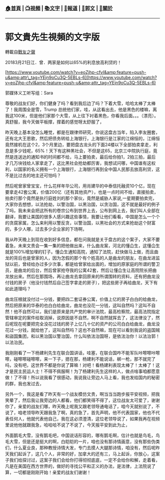 ###  [:house:首頁](https://github.com/ourhimalayas/home) | [:tv:視頻](https://github.com/ourhimalayas/videos) | [:books:文字](https://github.com/ourhimalayas/txt) | [:newspaper:報道](https://github.com/ourhimalayas/news) | [:eagle:郭文](https://github.com/ourhimalayas/guomedia) | [:pray:關於](https://github.com/ourhimalayas/home/tree/master/about)
---
# 郭文貴先生視頻的文字版
轉載自[戰友之聲](http://littleantvoice.blogspot.com)

20183月21日江．曾．两家是如何以65%的利息放高利贷的！



[https://www.youtube.com/watch?v=eoZjhp-cfvI&amp;feature=push-u&amp;attr\_tag=YEjn9oCu3Q-5EBLs-6](https://www.youtube.com/watch?v=eoZjhp-cfvI&amp;feature=push-u&amp;attr_tag=YEjn9oCu3Q-5EBLs-6)



郭媒体义工听写组：Sara



尊敬的战友们好，你们健身了吗？看到我后边了吗？下着大雪，哈哈太棒了太棒了！我周围全是雪，Trump&nbsp;总统他们家，哇，从这看出去，他是黑色的楼嘛，离我这100米，但是他们家那个大雪，从上往下衬着黑色，你看我后面。。。（漂亮）。真舒服，我今天做平板撑，撑着的感觉呀太舒服了，



昨天晚上基本没怎么睡觉，都是在跟律师研究，你说这盘古当年，陷入李友圈套，还有北大王恩歌，然后把债务转给上海银行，上海银行是江家的江绵恒的，江绵恒竟然接机在这个2，3个月里边，要把盘古龙头的下面24楼以下全部拍卖拿走，利息是多少钱呢，65%！天下有这种黑社会，不但是这65，北京三中院执行庭，竟然是连送达的通知书的时间都不给，马上要拍卖，最后给你拍1，2拍三拍，最后才几万块钱给人家拿走了，这比黑社会抢劫都厉害，我想试问哪，中国谁有这权利，以国家的名义拥有一个上海银行，上海银行再到全中国人民那去放高利贷，这不是比过去的地主还可怕吗？



然后呢曾家曾宝宝，什么花样年华公司，用肖建华的中泰信托融资10个亿，现在要拿走42套公寓，价值200亿（还有其他资产），也是一点时间不给，直接拍卖，拍卖行那个竟然是执行庭姓刘的那个家伙，竟然是威胁人家说,一星期要拍卖完，大家你去想想，以法抢劫，以警治国，以黑治国，以贪治国，这不就是最好的例子了吗，我未来会把这所有的卷宗公布到世界上去，公布到网上去，我们叫人全部在翻译，我要让美国的很多人感兴趣这些事情，我要让他们看看，中国是怎么一个个的贪腐家属，怎么来利用以警反贪，以警治国，以黑社会的方式来抢劫这个财富的，多少人哪，过去多少企业家的下场啊，



我从昨天晚上到现在收到好多信息，都在问我就是关于盘古的这个案子，大家不要着急，未来文贵会一集一集的把他做出来，什么曲龙案，河北的懂仚生，这懂仚生就是100%增加埋的钉子。懂仚生通知高院，通知了法院，赶快做马上做，而且曲龙的背后也是曾家的人，因为怎假的那个有个姓高的人是曲龙的朋友，在曲龙进监狱以前，曾经给办过多少次事，都是给曾家给出面的，增加的原家庭的所谓的警卫员，是曲龙的后台，然后曾家抢夺我的公寓42套，然后让懂仚生让高院院长把曲龙放出来。然后在那围场，再让曲龙去拿回原来的所谓围转的资料，还有把曲龙没付钱的房子（他没付钱然后自己签字拿走的房子），把这些房子再给曲龙，天下有如此道理吗？



曲龙压根就没付过一分钱，要把四二套证券公寓，价值上亿的房子白白的给曲龙，然后把原来的华泰的也白白给曲龙，曲龙也没花一分钱，这叫自然吗？这叫不自然！他不自然可以，我们是原来是共产党的审计法院，最高检察院，最高法院指定管辖审定的案件给取消掉，说原因是不自然，啊不自然就挥去了，这法律没了，然后呢现在呢要把完全没花过钱的房子上亿几十亿的资产的公司白白给曲龙，曲龙没花过一分钱，就给他了，这叫自然吗？这也不自然嘛，现在可以看到我说的盗国贼和盜国集团，和以黑治国以警治国，什么叫依法治国呀，是依法治你！以法治郭！以法治民。



我刚刚看了一下杨建利先生在联合国讲话，哇塞，在联合国咋不能军队咔嚓嚓咔嚓嚓，碰嚓嚓碰嚓嚓，来一下子，摁在那，杨建利不能说话，梆一枪，那不就完了吗，没有吧，这世界不都是你说了算嘛！对吧！看杨建利表现太棒了！太棒了！这才是民主民运人士！不得不佩服啊！为了杨建利先生这样的人，做点啥事咱都愿意做！了不得！所以说我看了很感动，我说我让旁边人马上看，我也发给国内的秘密的群，我也发过去，



另外一个，我这是看了昨天有一个战友模仿文贵，啊当当当跑步报平安视频，把我笑晕了，然后我让我旁边的人都看，他们都笑得不得了，这位战友太可爱了，谢谢你了，亲爱的战友们哪，昨天晚上呢我又跟老领导通电话了，咱今天就别说了，不说了，咱老领导昨天跟我急了啊，真的急了，首先声明，他不代表国家，他也不代表任何人，他就代表他自己，我在这必须澄清，这位老领导说了，如果我再在视频里说他他就跟我急，哈哈哈不说了不说了，今天报平安到此为止，



外面鹅毛大雪，没有鹅毛吧，中国说话形容的，哪有鹅毛啊，估计也就是鸟毛，鸟毛大雪，但是还是挺大的啊，白皑皑的一片，咱也没有那诗情画意，没有那些伪类们，什么夏业良，那种教授诗情大发，专门去摸人大腿那诗情，咱没有，然后呢昨天我们起诉了，这几个人，非常的好，加拿大的还有三，马上起诉，你放心，这案子我们给探讨过，这案子我们会给你打得彻彻底底，一定不会给你和解，走着看，凡是在美国在西方世界的，做好的寻找公平和正义的办法，是法律，上法院说了算，一切都是刚刚开始！亲爱的战友们谢谢！